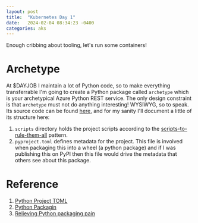 ```yaml
---
layout: post
title:  "Kubernetes Day 1"
date:   2024-02-04 08:34:23 -0400
categories: aks
---
```


Enough cribbing about tooling, let's run some containers!

# Archetype
At $DAYJOB I maintain a lot of Python code, so to make everything transferrable I'm going to create a Python package called `archetype` which is your archetypical Azure Python REST service.
The only design constraint is that `archetype` must not do anything interesting! 
WYSIWYG, so to speak.
Its source code can be found [here](https://github.com/ghidalgo3/ghidalgo3.github.io/tree/main/k8s), and for my sanity I'll document a little of its structure here:

1. `scripts` directory holds the project scripts according to the [scripts-to-rule-them-all](https://github.com/github/scripts-to-rule-them-all) pattern.
1. `pyproject.toml` defines metadata for the project. This file is involved when packaging this into a wheel (a python package) and if I was publishing this on PyPI then this file would drive the metadata that others see about this package.




# Reference
1. [Python Project TOML](https://packaging.python.org/en/latest/guides/writing-pyproject-toml/#writing-pyproject-toml)
1. [Python Packagin](https://packaging.python.org/en/latest/tutorials/packaging-projects/)
1. [Relieving Python packaging pain](https://www.bitecode.dev/p/relieving-your-python-packaging-pain)